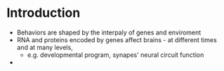 # Introduction
* Behaviors are shaped by the interpaly of genes and enviroment
* RNA and proteins encoded by genes affect brains - at different times and at many levels,
  * e.g. developmental program, synapes' neural circuit function
* 
